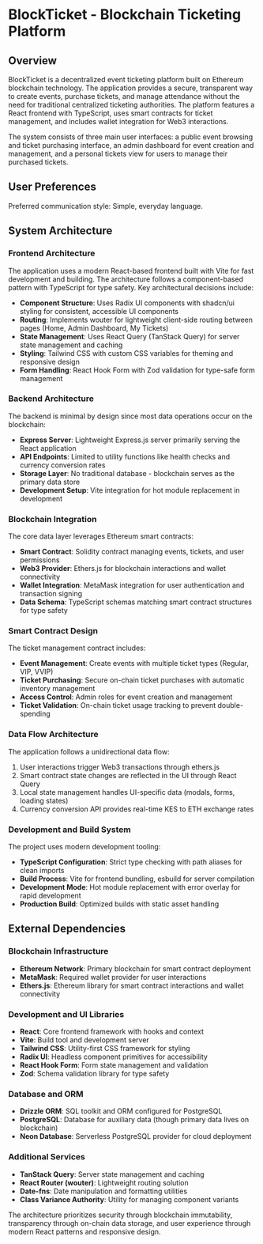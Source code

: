 # BlockTicket - Blockchain Ticketing Platform

## Overview

BlockTicket is a decentralized event ticketing platform built on Ethereum blockchain technology. The application provides a secure, transparent way to create events, purchase tickets, and manage attendance without the need for traditional centralized ticketing authorities. The platform features a React frontend with TypeScript, uses smart contracts for ticket management, and includes wallet integration for Web3 interactions.

The system consists of three main user interfaces: a public event browsing and ticket purchasing interface, an admin dashboard for event creation and management, and a personal tickets view for users to manage their purchased tickets.

## User Preferences

Preferred communication style: Simple, everyday language.

## System Architecture

### Frontend Architecture
The application uses a modern React-based frontend built with Vite for fast development and building. The architecture follows a component-based pattern with TypeScript for type safety. Key architectural decisions include:

- **Component Structure**: Uses Radix UI components with shadcn/ui styling for consistent, accessible UI components
- **Routing**: Implements wouter for lightweight client-side routing between pages (Home, Admin Dashboard, My Tickets)
- **State Management**: Uses React Query (TanStack Query) for server state management and caching
- **Styling**: Tailwind CSS with custom CSS variables for theming and responsive design
- **Form Handling**: React Hook Form with Zod validation for type-safe form management

### Backend Architecture
The backend is minimal by design since most data operations occur on the blockchain:

- **Express Server**: Lightweight Express.js server primarily serving the React application
- **API Endpoints**: Limited to utility functions like health checks and currency conversion rates
- **Storage Layer**: No traditional database - blockchain serves as the primary data store
- **Development Setup**: Vite integration for hot module replacement in development

### Blockchain Integration
The core data layer leverages Ethereum smart contracts:

- **Smart Contract**: Solidity contract managing events, tickets, and user permissions
- **Web3 Provider**: Ethers.js for blockchain interactions and wallet connectivity
- **Wallet Integration**: MetaMask integration for user authentication and transaction signing
- **Data Schema**: TypeScript schemas matching smart contract structures for type safety

### Smart Contract Design
The ticket management contract includes:

- **Event Management**: Create events with multiple ticket types (Regular, VIP, VVIP)
- **Ticket Purchasing**: Secure on-chain ticket purchases with automatic inventory management
- **Access Control**: Admin roles for event creation and management
- **Ticket Validation**: On-chain ticket usage tracking to prevent double-spending

### Data Flow Architecture
The application follows a unidirectional data flow:

1. User interactions trigger Web3 transactions through ethers.js
2. Smart contract state changes are reflected in the UI through React Query
3. Local state management handles UI-specific data (modals, forms, loading states)
4. Currency conversion API provides real-time KES to ETH exchange rates

### Development and Build System
The project uses modern development tooling:

- **TypeScript Configuration**: Strict type checking with path aliases for clean imports
- **Build Process**: Vite for frontend bundling, esbuild for server compilation
- **Development Mode**: Hot module replacement with error overlay for rapid development
- **Production Build**: Optimized builds with static asset handling

## External Dependencies

### Blockchain Infrastructure
- **Ethereum Network**: Primary blockchain for smart contract deployment
- **MetaMask**: Required wallet provider for user interactions
- **Ethers.js**: Ethereum library for smart contract interactions and wallet connectivity

### Development and UI Libraries
- **React**: Core frontend framework with hooks and context
- **Vite**: Build tool and development server
- **Tailwind CSS**: Utility-first CSS framework for styling
- **Radix UI**: Headless component primitives for accessibility
- **React Hook Form**: Form state management and validation
- **Zod**: Schema validation library for type safety

### Database and ORM
- **Drizzle ORM**: SQL toolkit and ORM configured for PostgreSQL
- **PostgreSQL**: Database for auxiliary data (though primary data lives on blockchain)
- **Neon Database**: Serverless PostgreSQL provider for cloud deployment

### Additional Services
- **TanStack Query**: Server state management and caching
- **React Router (wouter)**: Lightweight routing solution
- **Date-fns**: Date manipulation and formatting utilities
- **Class Variance Authority**: Utility for managing component variants

The architecture prioritizes security through blockchain immutability, transparency through on-chain data storage, and user experience through modern React patterns and responsive design.